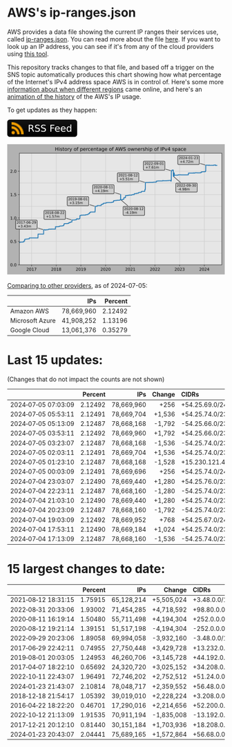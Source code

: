 # AWS's ip-ranges.json

AWS provides a data file showing the current IP ranges their
services use, called [ip-ranges.json](https://ip-ranges.amazonaws.com/ip-ranges.json).
You can read more about the file [here](https://docs.aws.amazon.com/general/latest/gr/aws-ip-ranges.html).
If you want to look up an IP address, you can see if it's from any of the cloud providers using [this tool](https://cloud-ips.s3-us-west-2.amazonaws.com/index.html).

This repository tracks changes to that file, and based off a trigger on the SNS 
topic automatically produces this chart showing how what percentage of the 
Internet's IPv4 address space AWS is in control of.  Here's some 
more [information about when different regions](announces.md) came 
online, and here's an [animation of the history](https://youtu.be/Su25yl7eol8) 
of the AWS's IP usage.

To get updates as they happen:

[![RSS Icon](images/rss_badge.svg)](https://raw.githubusercontent.com/seligman/aws-ip-ranges/master/rss.xml)

![History of AWS](history_count.svg)

[Comparing to other providers](https://github.com/seligman/cloud_sizes), as of 2024-07-05:

| | IPs | Percent |
| --- | ---: | ---: |
| Amazon AWS | 78,669,960 | 2.12492 |
| Microsoft Azure | 41,908,252 | 1.13196 |
| Google Cloud | 13,061,376 | 0.35279 |


# Last 15 updates:

(Changes that do not impact the counts are not shown)

| | Percent | IPs | Change | CIDRs |
| :--- | ---: | ---: | ---: | :--- |
| 2024&#8209;07&#8209;05&nbsp;07:03:09 | 2.12492 | 78,669,960 | +256 | +54.25.69.0/24,&nbsp;+54.25.70.0/24,&nbsp;+54.25.72.0/24,&nbsp;... |
| 2024&#8209;07&#8209;05&nbsp;05:53:11 | 2.12491 | 78,669,704 | +1,536 | +54.25.74.0/23,&nbsp;+54.25.76.0/23,&nbsp;+54.25.66.0/24,&nbsp;... |
| 2024&#8209;07&#8209;05&nbsp;05:13:09 | 2.12487 | 78,668,168 | -1,792 | -54.25.66.0/23,&nbsp;-54.25.74.0/23,&nbsp;-54.25.76.0/23,&nbsp;... |
| 2024&#8209;07&#8209;05&nbsp;03:53:11 | 2.12492 | 78,669,960 | +1,792 | +54.25.66.0/23,&nbsp;+54.25.74.0/23,&nbsp;+54.25.76.0/23,&nbsp;... |
| 2024&#8209;07&#8209;05&nbsp;03:23:07 | 2.12487 | 78,668,168 | -1,536 | -54.25.74.0/23,&nbsp;-54.25.76.0/23,&nbsp;-54.25.68.0/24,&nbsp;... |
| 2024&#8209;07&#8209;05&nbsp;02:03:11 | 2.12491 | 78,669,704 | +1,536 | +54.25.74.0/23,&nbsp;+54.25.76.0/23,&nbsp;+54.25.68.0/24,&nbsp;... |
| 2024&#8209;07&#8209;05&nbsp;01:23:10 | 2.12487 | 78,668,168 | -1,528 | +15.230.121.4/30,&nbsp;+15.230.121.2/31,&nbsp;+15.230.121.8/31,&nbsp;... |
| 2024&#8209;07&#8209;05&nbsp;00:03:09 | 2.12491 | 78,669,696 | +256 | +54.25.74.0/24 |
| 2024&#8209;07&#8209;04&nbsp;23:03:07 | 2.12490 | 78,669,440 | +1,280 | +54.25.76.0/23,&nbsp;+54.25.68.0/24,&nbsp;+54.25.72.0/24,&nbsp;... |
| 2024&#8209;07&#8209;04&nbsp;22:23:11 | 2.12487 | 78,668,160 | -1,280 | -54.25.74.0/23,&nbsp;-54.25.76.0/23,&nbsp;-54.25.67.0/24 |
| 2024&#8209;07&#8209;04&nbsp;21:03:10 | 2.12490 | 78,669,440 | +1,280 | +54.25.74.0/23,&nbsp;+54.25.76.0/23,&nbsp;+54.25.67.0/24 |
| 2024&#8209;07&#8209;04&nbsp;20:23:09 | 2.12487 | 78,668,160 | -1,792 | -54.25.74.0/23,&nbsp;-54.25.76.0/23,&nbsp;-54.25.67.0/24,&nbsp;... |
| 2024&#8209;07&#8209;04&nbsp;19:03:09 | 2.12492 | 78,669,952 | +768 | +54.25.67.0/24,&nbsp;+54.25.68.0/24,&nbsp;+54.25.70.0/24 |
| 2024&#8209;07&#8209;04&nbsp;17:53:11 | 2.12490 | 78,669,184 | +1,024 | +54.25.74.0/23,&nbsp;+54.25.76.0/23 |
| 2024&#8209;07&#8209;04&nbsp;17:13:09 | 2.12487 | 78,668,160 | -1,536 | -54.25.74.0/23,&nbsp;-54.25.76.0/23,&nbsp;-54.25.67.0/24,&nbsp;... |


# 15 largest changes to date:

| | Percent | IPs | Change | CIDRs |
| :--- | ---: | ---: | ---: | :--- |
| 2021&#8209;08&#8209;12&nbsp;18:31:15 | 1.75915 | 65,128,214 | +5,505,024 | +3.48.0.0/12,&nbsp;+35.96.0.0/12,&nbsp;+3.152.0.0/13,&nbsp;... |
| 2022&#8209;08&#8209;31&nbsp;20:33:06 | 1.93002 | 71,454,285 | +4,718,592 | +98.80.0.0/12,&nbsp;+184.32.0.0/12,&nbsp;+13.184.0.0/13,&nbsp;... |
| 2020&#8209;08&#8209;11&nbsp;16:19:14 | 1.50480 | 55,711,498 | +4,194,304 | +252.0.0.0/10 |
| 2020&#8209;08&#8209;12&nbsp;19:21:14 | 1.39151 | 51,517,198 | -4,194,304 | -252.0.0.0/10 |
| 2022&#8209;09&#8209;29&nbsp;20:23:06 | 1.89058 | 69,994,058 | -3,932,160 | -3.48.0.0/12,&nbsp;-35.96.0.0/12,&nbsp;-3.240.0.0/13,&nbsp;... |
| 2017&#8209;06&#8209;29&nbsp;22:42:11 | 0.74955 | 27,750,448 | +3,429,728 | +13.232.0.0/13,&nbsp;+34.240.0.0/13,&nbsp;+35.168.0.0/13,&nbsp;... |
| 2019&#8209;08&#8209;01&nbsp;20:03:05 | 1.24953 | 46,260,706 | +3,145,728 | +44.192.0.0/10,&nbsp;-3.192.0.0/12 |
| 2017&#8209;04&#8209;07&nbsp;18:22:10 | 0.65692 | 24,320,720 | +3,025,152 | +34.208.0.0/12,&nbsp;+34.224.0.0/12,&nbsp;+13.58.0.0/15,&nbsp;... |
| 2022&#8209;10&#8209;11&nbsp;22:43:07 | 1.96491 | 72,746,202 | +2,752,512 | +51.24.0.0/13,&nbsp;+57.104.0.0/13,&nbsp;+51.20.0.0/14,&nbsp;... |
| 2024&#8209;01&#8209;23&nbsp;21:43:07 | 2.10814 | 78,048,717 | +2,359,552 | +56.48.0.0/13,&nbsp;+16.28.0.0/14,&nbsp;+16.64.0.0/14,&nbsp;... |
| 2018&#8209;12&#8209;18&nbsp;21:54:17 | 1.05392 | 39,019,010 | +2,228,224 | +3.208.0.0/12,&nbsp;+3.224.0.0/12,&nbsp;+13.48.0.0/15 |
| 2016&#8209;04&#8209;22&nbsp;18:22:20 | 0.46701 | 17,290,016 | +2,214,656 | +52.200.0.0/13,&nbsp;+52.208.0.0/13,&nbsp;+52.36.0.0/14,&nbsp;... |
| 2022&#8209;10&#8209;12&nbsp;21:13:09 | 1.91535 | 70,911,194 | -1,835,008 | -13.192.0.0/13,&nbsp;-16.28.0.0/14,&nbsp;-40.172.0.0/14,&nbsp;... |
| 2017&#8209;12&#8209;21&nbsp;20:12:10 | 0.81440 | 30,151,184 | +1,703,936 | +18.208.0.0/13,&nbsp;+18.204.0.0/14,&nbsp;+18.224.0.0/14,&nbsp;... |
| 2024&#8209;01&#8209;23&nbsp;20:43:07 | 2.04441 | 75,689,165 | +1,572,864 | +56.68.0.0/14,&nbsp;+56.128.0.0/14,&nbsp;+56.136.0.0/14,&nbsp;... |
